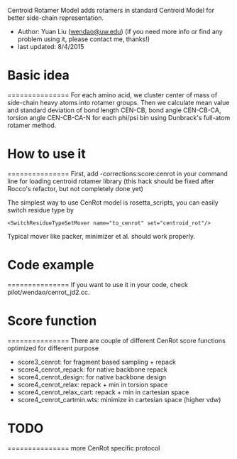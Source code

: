 Centroid Rotamer Model adds rotamers in standard Centroid Model for better side-chain representation.
- Author: Yuan Liu (wendao@uw.edu) (if you need more info or find any problem using it, please contact me, thanks!)
- last updated: 8/4/2015

# Basic idea
===============
For each amino acid, we cluster center of mass of side-chain heavy atoms into rotamer groups. Then we calculate mean value and standard deviation of bond length CEN-CB, bond angle CEN-CB-CA, torsion angle CEN-CB-CA-N for each phi/psi bin using Dunbrack's full-atom rotamer method.

# How to use it
===============
First, add -corrections:score:cenrot in your command line for loading centroid rotamer library (this hack should be fixed after Rocco's refactor, but not completely done yet)

The simplest way to use CenRot model is rosetta_scripts, you can easily switch residue type by
```
<SwitchResidueTypeSetMover name="to_cenrot" set="centroid_rot"/>
```

Typical mover like packer, minimizer et al. should work properly.

# Code example
===============
If you want to use it in your code, check pilot/wendao/cenrot_jd2.cc.

# Score function
===============
There are couple of different CenRot score functions optimized for different purpose
- score3_cenrot: for fragment based sampling + repack
- score4_cenrot_repack: for native backbone repack
- score4_cenrot_design: for native backbone design
- score4_cenrot_relax: repack + min in torsion space
- score4_cenrot_relax_cart: repack + min in cartesian space
- score4_cenrot_cartmin.wts: minimize in cartesian space (higher vdw)

# TODO
===============
more CenRot specific protocol